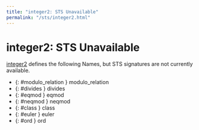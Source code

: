 ```yaml
---
title: "integer2: STS Unavailable"
permalink: "/sts/integer2.html"
---
```


# integer2: STS Unavailable


[integer2](/cd/integer2)
defines the following Names, but STS signatures are not currently available.


 *  {: #modulo_relation } modulo_relation
 *  {: #divides } divides
 *  {: #eqmod } eqmod
 *  {: #neqmod } neqmod
 *  {: #class } class
 *  {: #euler } euler
 *  {: #ord } ord